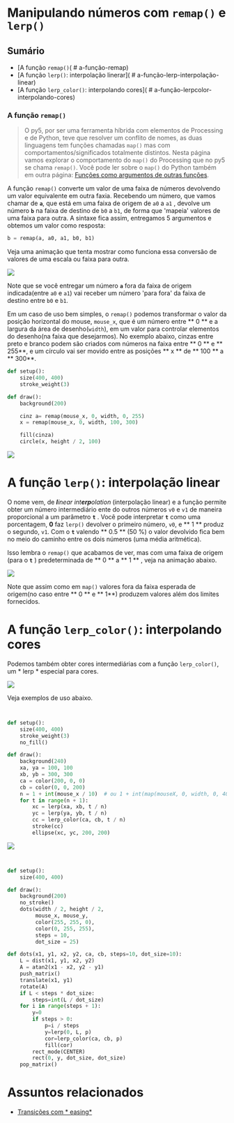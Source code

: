 # Manipulando números com `remap()` e `lerp()`

## Sumário

- [A função `remap()`(  # a-função-remap)
- [A função `lerp()`: interpolação linerar](  # a-função-lerp-interpolação-linear)
- [A função `lerp_color()`: interpolando cores](  # a-função-lerpcolor-interpolando-cores)

### A função `remap()`

> O py5, por ser uma ferramenta híbrida com elementos de Processing e de Python, teve que resolver um conflito de nomes, as duas linguagens tem funções chamadas `map()` mas com comportamentos/significados totalmente distintos. Nesta página vamos explorar o comportamento do `map()` do Processing que no py5 se chama `remap()`. Você pode ler sobre o `map()` do Python também em outra página: [Funções como argumentos de outras funções](funcoes-como-argumentos.md).

A função `remap()` converte um valor de uma faixa de números devolvendo um valor equivalente em outra faxia. Recebendo um número, que vamos chamar de **`a`**, que está em uma faixa de origem de `a0`  a `a1` , devolve um número **`b`**  na faixa de destino de `b0` a `b1`, de forma que 'mapeia' valores de uma faixa para outra. A sintaxe fica assim, entregamos 5 argumentos e obtemos um valor como resposta:

```python
b = remap(a, a0, a1, b0, b1)
```

Veja uma animação que tenta mostrar como funciona essa conversão de valores de uma escala ou faixa para outra.

![](assets/map_2.gif)

Note que se você entregar um número **`a`** fora da faixa de origem indicada(entre `a0` e `a1`) vai receber um número 'para fora' da faixa de destino entre `b0` e `b1`.

Em um caso de uso bem simples, o `remap()` podemos transformar o valor da posição horizontal do mouse, `mouse_x`, que é um número entre ** 0 ** e a largura da área de desenho(`width`), em um valor para controlar elementos do desenho(na faixa que desejarmos).  No exemplo abaixo, cinzas entre preto e branco podem são criados com números na faixa entre ** 0 ** e ** 255**, e um círculo vai ser movido entre as posições ** x ** de ** 100 ** a ** 300**.

```python
def setup():
    size(400, 400)
    stroke_weight(3)

def draw():
    background(200)

    cinz a= remap(mouse_x, 0, width, 0, 255)
    x = remap(mouse_x, 0, width, 100, 300)

    fill(cinza)
    circle(x, height / 2, 100)
```

![](assets/map_1.gif)

# A função `lerp()`: interpolação linear

O nome vem, de  <i>**l**inear int**erp**olation</i> (interpolação linear) e a função permite obter um número intermediário ente do outros números `v0` e `v1` de maneira proporcional a um parâmetro **`t`** . Você pode interpretar **`t`** como uma porcentagem, **0** faz `lerp()` devolver o primeiro número, `v0`, e ** 1 **  produz o segundo, `v1`.  Com o **`t`**  valendo  ** 0.5 ** (50 %) o valor devolvido fica bem no meio do caminho entre os dois números (uma média aritmética).

Isso lembra o `remap()` que acabamos de ver, mas com uma faixa de origem (para o **`t`** ) predeterminada de  ** 0 ** a ** 1 ** , veja na animação abaixo.

![](assets/lerp_1.gif)

Note que assim como em `map()` valores fora da faixa esperada de origem(no caso entre ** 0 ** e ** 1**) produzem valores além dos limites fornecidos.


# A função `lerp_color()`: interpolando cores

Podemos também obter cores intermediárias com a função `lerp_color()`, um * lerp * especial para cores.

![](assets/lerp_3.gif)

Veja exemplos de uso abaixo.

```python


def setup():
    size(400, 400)
    stroke_weight(3)
    no_fill()

def draw():
    background(240)
    xa, ya = 100, 100
    xb, yb = 300, 300
    ca = color(200, 0, 0)
    cb = color(0, 0, 200)
    n = 1 + int(mouse_x / 10)  # ou 1 + int(map(mouseX, 0, width, 0, 40))
    for t in range(n + 1):
        xc = lerp(xa, xb, t / n)
        yc = lerp(ya, yb, t / n)
        cc = lerp_color(ca, cb, t / n)
        stroke(cc)
        ellipse(xc, yc, 200, 200)
```
![](assets/lerp_3b.gif)

```python


def setup():
    size(400, 400)

def draw():
    background(200)
    no_stroke()
    dots(width / 2, height / 2,
         mouse_x, mouse_y,
         color(255, 255, 0),
         color(0, 255, 255),
         steps = 10,
         dot_size = 25)

def dots(x1, y1, x2, y2, ca, cb, steps=10, dot_size=10):
    L = dist(x1, y1, x2, y2)
    A = atan2(x1 - x2, y2 - y1)
    push_matrix()
    translate(x1, y1)
    rotate(A)
    if L < steps * dot_size:
        steps=int(L / dot_size)
    for i in range(steps + 1):
        y=0
        if steps > 0:
            p=i / steps
            y=lerp(0, L, p)
            cor=lerp_color(ca, cb, p)
            fill(cor)
        rect_mode(CENTER)
        rect(0, y, dot_size, dot_size)
    pop_matrix()
```

# Assuntos relacionados

- [Transições com * easing*](easing.md)
